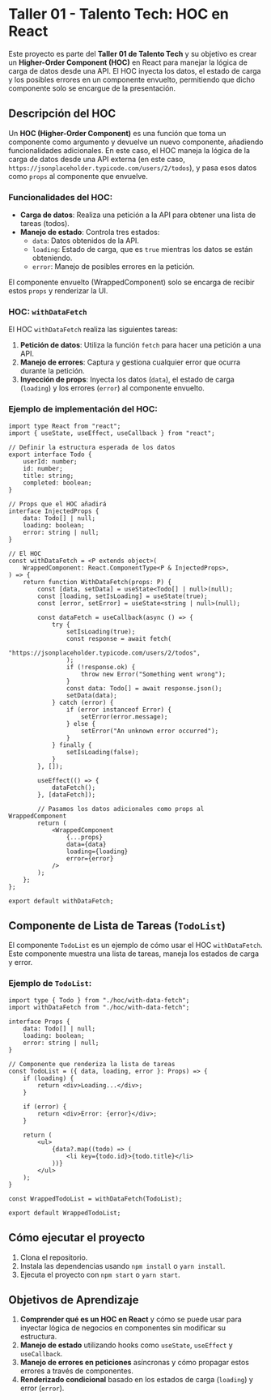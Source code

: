 # Taller 01 - Talento Tech: HOC en React

Este proyecto es parte del **Taller 01 de Talento Tech** y su objetivo es crear un **Higher-Order Component (HOC)** en React para manejar la lógica de carga de datos desde una API. El HOC inyecta los datos, el estado de carga y los posibles errores en un componente envuelto, permitiendo que dicho componente solo se encargue de la presentación.

## Descripción del HOC

Un **HOC (Higher-Order Component)** es una función que toma un componente como argumento y devuelve un nuevo componente, añadiendo funcionalidades adicionales. En este caso, el HOC maneja la lógica de la carga de datos desde una API externa (en este caso, `https://jsonplaceholder.typicode.com/users/2/todos`), y pasa esos datos como `props` al componente que envuelve.

### Funcionalidades del HOC:
- **Carga de datos**: Realiza una petición a la API para obtener una lista de tareas (todos).
- **Manejo de estado**: Controla tres estados: 
  - `data`: Datos obtenidos de la API.
  - `loading`: Estado de carga, que es `true` mientras los datos se están obteniendo.
  - `error`: Manejo de posibles errores en la petición.
  
El componente envuelto (WrappedComponent) solo se encarga de recibir estos `props` y renderizar la UI.

### HOC: `withDataFetch`

El HOC `withDataFetch` realiza las siguientes tareas:
1. **Petición de datos**: Utiliza la función `fetch` para hacer una petición a una API.
2. **Manejo de errores**: Captura y gestiona cualquier error que ocurra durante la petición.
3. **Inyección de props**: Inyecta los datos (`data`), el estado de carga (`loading`) y los errores (`error`) al componente envuelto.

### Ejemplo de implementación del HOC:

```tsx
import type React from "react";
import { useState, useEffect, useCallback } from "react";

// Definir la estructura esperada de los datos
export interface Todo {
	userId: number;
	id: number;
	title: string;
	completed: boolean;
}

// Props que el HOC añadirá
interface InjectedProps {
	data: Todo[] | null;
	loading: boolean;
	error: string | null;
}

// El HOC
const withDataFetch = <P extends object>(
	WrappedComponent: React.ComponentType<P & InjectedProps>,
) => {
	return function WithDataFetch(props: P) {
		const [data, setData] = useState<Todo[] | null>(null);
		const [loading, setIsLoading] = useState(true);
		const [error, setError] = useState<string | null>(null);

		const dataFetch = useCallback(async () => {
			try {
				setIsLoading(true);
				const response = await fetch(
					"https://jsonplaceholder.typicode.com/users/2/todos",
				);
				if (!response.ok) {
					throw new Error("Something went wrong");
				}
				const data: Todo[] = await response.json();
				setData(data);
			} catch (error) {
				if (error instanceof Error) {
					setError(error.message);
				} else {
					setError("An unknown error occurred");
				}
			} finally {
				setIsLoading(false);
			}
		}, []);

		useEffect(() => {
			dataFetch();
		}, [dataFetch]);

		// Pasamos los datos adicionales como props al WrappedComponent
		return (
			<WrappedComponent
				{...props}
				data={data}
				loading={loading}
				error={error}
			/>
		);
	};
};

export default withDataFetch;
```

## Componente de Lista de Tareas (`TodoList`)

El componente `TodoList` es un ejemplo de cómo usar el HOC `withDataFetch`. Este componente muestra una lista de tareas,  maneja los estados de carga y error.

### Ejemplo de `TodoList`:

```tsx
import type { Todo } from "./hoc/with-data-fetch";
import withDataFetch from "./hoc/with-data-fetch";

interface Props {
	data: Todo[] | null;
	loading: boolean;
	error: string | null;
}

// Componente que renderiza la lista de tareas
const TodoList = ({ data, loading, error }: Props) => {
	if (loading) {
		return <div>Loading...</div>;
	}

	if (error) {
		return <div>Error: {error}</div>;
	}

	return (
		<ul>
			{data?.map((todo) => (
				<li key={todo.id}>{todo.title}</li>
			))}
		</ul>
	);
}

const WrappedTodoList = withDataFetch(TodoList);

export default WrappedTodoList;
```

## Cómo ejecutar el proyecto

1. Clona el repositorio.
2. Instala las dependencias usando `npm install` o `yarn install`.
3. Ejecuta el proyecto con `npm start` o `yarn start`.

## Objetivos de Aprendizaje

1. **Comprender qué es un HOC en React** y cómo se puede usar para inyectar lógica de negocios en componentes sin modificar su estructura.
2. **Manejo de estado** utilizando hooks como `useState`, `useEffect` y `useCallback`.
3. **Manejo de errores en peticiones** asíncronas y cómo propagar estos errores a través de componentes.
4. **Renderizado condicional** basado en los estados de carga (`loading`) y error (`error`).

